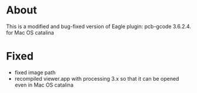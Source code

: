 # About
This is a modified and bug-fixed version of Eagle plugin: pcb-gcode 3.6.2.4. for Mac OS catalina

# Fixed
- fixed image path
- recompiled viewer.app with processing 3.x so that it can be opened even in Mac OS catalina
